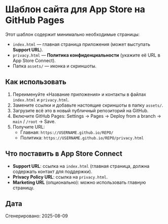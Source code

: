 # Шаблон сайта для App Store на GitHub Pages

Этот шаблон содержит минимально необходимые страницы:
- `index.html` — главная страница приложения (может выступать **Support URL**).
- `privacy.html` — **Политика конфиденциальности** (укажите её URL в App Store Connect).
- Папка `assets/` — иконка и скриншоты.

## Как использовать
1. Переименуйте «Название приложения» и контакты в файлах `index.html` и `privacy.html`.
2. Замените ссылки и добавьте настоящие скриншоты в папку `assets/`.
3. Загрузите всё это в новый публичный репозиторий на GitHub.
4. Включите GitHub Pages: Settings → Pages → Deploy from a branch → `main` / `/root` → Save.
5. Получите URL:
   - Главная: `https://USERNAME.github.io/REPO/`
   - Политика: `https://USERNAME.github.io/REPO/privacy.html`

## Что поставить в App Store Connect
- **Support URL**: ссылка на `index.html` (главная страница, должна содержать контакт для поддержки).
- **Privacy Policy URL**: ссылка на `privacy.html`.
- **Marketing URL** (опционально): можно использовать главную страницу.

## Дата
Сгенерировано: 2025-08-09
